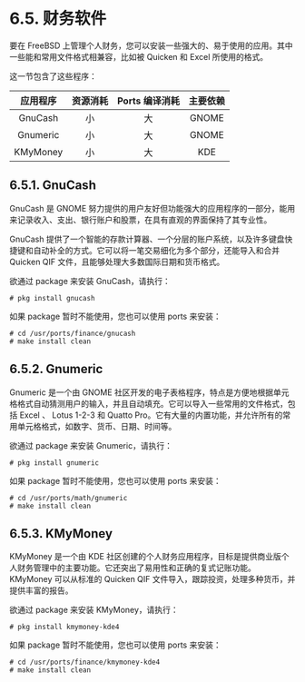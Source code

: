 # 6.5. 财务软件

要在 FreeBSD 上管理个人财务，您可以安装一些强大的、易于使用的应用。其中一些能和常用文件格式相兼容，比如被 Quicken 和 Excel 所使用的格式。

这一节包含了这些程序：

| 应用程序 | 资源消耗 | Ports 编译消耗 | 主要依赖 |
| :------: | :------: | :------------: | :------: |
|GnuCash|小|大|GNOME|
|Gnumeric|小|大|GNOME|
|KMyMoney|小|大|KDE|

## 6.5.1. GnuCash

GnuCash 是 GNOME 努力提供的用户友好但功能强大的应用程序的一部分，能用来记录收入、支出、银行账户和股票，在具有直观的界面保持了其专业性。

GnuCash 提供了一个智能的存款计算器、一个分层的账户系统，以及许多键盘快捷键和自动补全的方式。它可以将一笔交易细化为多个部分，还能导入和合并 Quicken QIF 文件，且能够处理大多数国际日期和货币格式。

欲通过 package 来安装 GnuCash，请执行：

```
# pkg install gnucash
```

如果 package 暂时不能使用，您也可以使用 ports 来安装：

```
# cd /usr/ports/finance/gnucash
# make install clean
```

## 6.5.2. Gnumeric

Gnumeric 是一个由 GNOME 社区开发的电子表格程序，特点是方便地根据单元格格式自动猜测用户的输入，并且自动填充。它可以导入一些常用的文件格式，包括 Excel 、 Lotus 1-2-3 和 Quatto Pro。它有大量的内置功能，并允许所有的常用单元格格式，如数字、货币、日期、时间等。

欲通过 package 来安装 Gnumeric，请执行：

```
# pkg install gnumeric
```

如果 package 暂时不能使用，您也可以使用 ports 来安装：

```
# cd /usr/ports/math/gnumeric
# make install clean
```

## 6.5.3. KMyMoney

KMyMoney 是一个由 KDE 社区创建的个人财务应用程序，目标是提供商业版个人财务管理中的主要功能。它还突出了易用性和正确的复式记账功能。 KMyMoney 可以从标准的 Quicken QIF 文件导入，跟踪投资，处理多种货币，并提供丰富的报告。

欲通过 package 来安装 KMyMoney，请执行：

```
# pkg install kmymoney-kde4
```

如果 package 暂时不能使用，您也可以使用 ports 来安装：

```
# cd /usr/ports/finance/kmymoney-kde4
# make install clean
```

